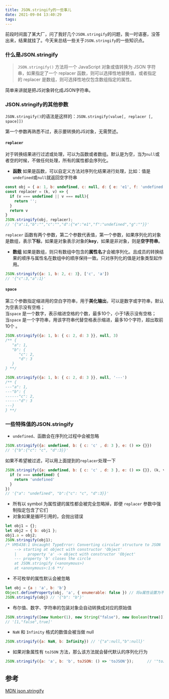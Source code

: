 ```yaml
---
title: JSON.stringify的一些事儿
date: 2021-09-04 13:40:29
tags:
---
```


前段时间面了某大厂，问了我好几个`JSON.stringify`的问题，我一时语塞，没答出来，结果就挂了。今天来总结一些关于`JSON.stringify`的一些知识点。

### 什么是JSON.stringify

> `JSON.stringify()` 方法将一个 JavaScript 对象或值转换为 JSON 字符串，如果指定了一个 replacer 函数，则可以选择性地替换值，或者指定的 replacer 是数组，则可选择性地仅包含数组指定的属性。

简单来讲就是把JS对象转化成JSON字符串。

### JSON.stringify的其他参数

`JSON.stringify()`的语法是这样的：`JSON.stringify(value[, replacer [, space]])`

第一个参数再熟悉不过，表示要转换的JS对象，无需赘述。

#### `replacer`

对于转换结果进行过滤或处理，可以为函数或者数组。默认是为空，当为`null`或者空的时候，不做任何处理，所有的属性都会序列化。

- **函数**
如果是函数，可以自定义方法对序列化结果进行处理，比如：值是`undefined`或`null`就返回空字符串

```js
const obj = { a: 1, b: undefined, c: null, d: { e: 'e1', f: 'undefined', g: null } }
const replacer = (k, v) => {
  if (v === undefined || v === null){
    return '';
  }
  return v
}
JSON.stringify(obj, replacer); 
// '{"a":1,"b":"","c":"","d":{"e":"e1","f":"undefined","g":""}}'
```

`replacer` 函数有两个参数，第二个参数代表值，第一个参数，如果序列化的对象是数组，表示**下标**，如果是对象表示对象的**key**，如果是非对象，则是**空字符串**。

- **数组**
如果是数组，则只有数组中包含的**属性名**才会被序列化。且成员的转换结果的顺序与属性名在数组中的顺序保持一致。只对序列化的值是对象类型起作用。

```js
JSON.stringify({a: 1, b: 2, c: 3}, ['c', 'a'])
// '{"c":3,"a":1}'
```

#### `space`

第三个参数指定缩进用的空白字符串，用于**美化输出**，可以是数字或字符串，默认为空表示没有空格；  
当`space` 是一个数字，表示缩进空格的个数，最多10个，小于1表示没有空格；  
当`space` 是一个字符串，用该字符串代替空格表示缩进，最多10个字符，超出取前10个 。

```js
JSON.stringify({a: 1, b: { c: 2, d: 3 }}, null, 3)
/** {
   "a": 1,
   "b": {
      "c": 2,
      "d": 3
   }
} **/

JSON.stringify({a: 1, b: { c: 2, d: 3 }}, null, '---')
/** {
---"a": 1,
---"b": {
------"c": 2,
------"d": 3
---}
} **/

```

### 一些特殊值的JSON.stringify

- `undefined`、函数会在序列化过程中会被忽略

```js
JSON.stringify({a: undefined, b: { c: 'c' , d: 3 }, e: () => {}})
// '{"b":{"c": "c", "d":3}}'
```

如果不希望被过滤，可以用上面提到的`replacer`处理一下

```js
JSON.stringify({a: undefined, b: { c: 'c' , d: 3 }, e: () => {}}, (k, v) => {
  if (v === undefined) {
    return 'undefined'
  }
})
// '{"a": "undefined", "b":{"c": "c", "d":3}}'
```

- 所有以 symbol 为属性键的属性都会被完全忽略掉，即便 `replacer` 参数中强制指定包含了它们
- 对象如果是循环引用的，会抛出错误

```js
let obj1 = {}; 
let obj2 = { b: obj1 }; 
obj1.a = obj2;
JSON.stringify(obj1);
/* VM5438:1 Uncaught TypeError: Converting circular structure to JSON
    --> starting at object with constructor 'Object'
    |     property 'a' -> object with constructor 'Object'
    --- property 'b' closes the circle
    at JSON.stringify (<anonymous>)
    at <anonymous>:1:6 **/
```

- 不可枚举的属性默认会被忽略

```js
let obj = {a : 'a', b: 'b'}
Object.defineProperty(obj, 'a', { enumerable: false }) // 将a属性设置为不可枚举
JSON.stringify(obj) // '{"b": "b"}'
```

- 布尔值、数字、字符串的包装对象会自动转换成对应的原始值

```js
JSON.stringify([new Number(1), new String("false"), new Boolean(true)]);
// '[1,"false",true]'
```

- `NaN` 和 `Infinity` 格式的数值会被当做 null

```js
JSON.stringify({a: NaN, b: Infinity}) // '{"a":null,"b":null}'
```

- 如果对象属性有 `toJSON` 方法，那么该方法就会替代默认的序列化行为

```js
JSON.stringify({a: 'a', b: 'b', toJSON: () => 'toJSON'});      // '"toJSON"'
```

## 参考

[MDN json.stringify](https://developer.mozilla.org/zh-CN/docs/Web/JavaScript/Reference/Global_Objects/JSON/stringify)
